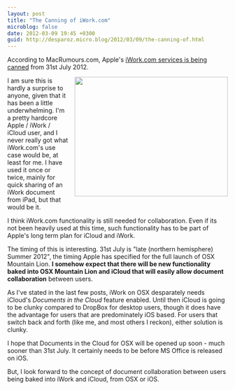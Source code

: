 ```yaml
---
layout: post
title: "The Canning of iWork.com"
microblog: false
date: 2012-03-09 19:45 +0300
guid: http://desparoz.micro.blog/2012/03/09/the-canning-of.html
---
```

<p> According to MacRumours.com, Apple's <a href="http://www.macrumors.com/2012/03/09/apple-shutting-down-iwork-com-amid-transition-to-icloud/" target="_self" title="">iWork.com services is being canned</a> from 31st July 2012.</p>
<div class="separator" style="clear: both; text-align: right;"><a href="https://www.iwork.com/st/images/2/english.lproj/marketingImage2.png" target="_blank" style="clear: right; float: right; margin-bottom: 1em; margin-left: 1em;"><img src="https://www.iwork.com/st/images/2/english.lproj/marketingImage2.png" id="blogsy-1331350712754.1204" class="alignright" alt="" width="350" height="273"></a></div>
<p> I am sure this is hardly a surprise to anyone, given that it has been a little underwhelming. I'm a pretty hardcore Apple / iWork / iCloud user, and I never really got what iWork.com's use case would be, at least for me. I have used it once or twice, mainly for quick sharing of an iWork document from iPad, but that would be it.</p>
<p> I think iWork.com functionality is still needed for collaboration. Even if its not been heavily used at this time, such functionality has to be part of Apple's long term plan for iCloud and iWork.</p>
<p>The timing of this is interesting. 31st July is "late (northern hemisphere) Summer 2012", the timing Apple has specified for the full launch of OSX Mountain Lion. <strong>I somehow expect that there will be new functionality baked into OSX Mountain Lion and iCloud that will easily allow document collaboration</strong> between users.</p>
<p>As I've stated in the last few posts, iWork on OSX desparately needs iCloud's <em>Documents in the Cloud</em> feature enabled. Until then iCloud is going to be clunky compared to DropBox for desktop users, though it does have the advantage for users that are predominately iOS based. For users that switch back and forth (like me, and most others I reckon), either solution is clunky.</p>
<p>I hope that Documents in the Cloud for OSX will be opened up soon - much sooner than 31st July. It certainly needs to be before MS Office is released on iOS.</p>
<p>But, I look forward to the concept of document collaboration between users being baked into iWork and iCloud, from OSX or iOS.</p>
